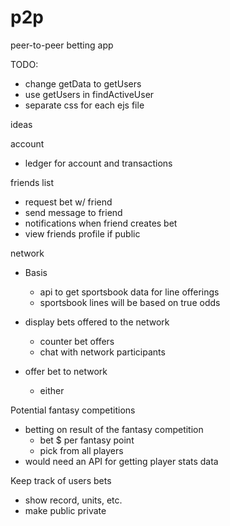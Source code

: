 # p2p
peer-to-peer betting app


TODO:
-   change getData to getUsers
-   use getUsers in findActiveUser
- separate css for each ejs file

ideas

account
-   ledger for account and transactions

friends list
-   request bet w/ friend
-   send message to friend
-   notifications when friend creates bet
-   view friends profile if public

network
-   Basis
    -   api to get sportsbook data for line offerings
    -   sportsbook lines will be based on true odds 

-   display bets offered to the network
    -   counter bet offers
    -   chat with network participants 

-   offer bet to network
    -   either

Potential fantasy competitions
-   betting on result of the fantasy competition
    -   bet $ per fantasy point
    -   pick from all players
-   would need an API for getting player stats data

Keep track of users bets
-   show record, units, etc.
-   make public private